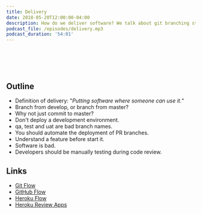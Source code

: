 ```yaml
---
title: Delivery
date: 2018-05-20T12:00:00-04:00
description: How do we deliver software? We talk about git branching strategies, as well as automated and non-automated testing and deployment.
podcast_file: /episodes/delivery.mp3
podcast_duration: '54:01'
---
```


# &nbsp;

## Outline

* Definition of delivery: "_Putting software where someone can use it._"
* Branch from develop, or branch from master?
* Why not just commit to master?
* Don't deploy a development environment.
* qa, test and uat are bad branch names.
* You should automate the deployment of PR branches.
* Understand a feature before start it.
* Software is bad.
* Developers should be manually testing during code review.


## Links

* [Git Flow](http://nvie.com/posts/a-successful-git-branching-model/)
* [GitHub Flow](https://guides.github.com/introduction/flow/)
* [Heroku Flow](https://www.heroku.com/flow)
* [Heroku Review Apps](https://devcenter.heroku.com/articles/github-integration-review-apps)
